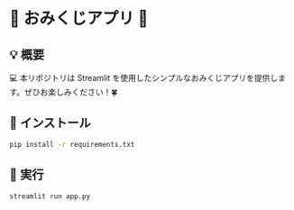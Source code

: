 # 🎉 おみくじアプリ 🎊

## 💡 概要

💻 本リポジトリは Streamlit を使用したシンプルなおみくじアプリを提供します。ぜひお楽しみください！🍀

## 💾 インストール

```bash
pip install -r requirements.txt
```

## 🚀 実行

```bash
streamlit run app.py
```